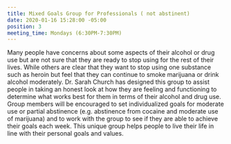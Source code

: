 ```yaml
---
title: Mixed Goals Group for Professionals ( not abstinent)
date: 2020-01-16 15:28:00 -05:00
position: 3
meeting_time: Mondays (6:30PM-7:30PM)
---
```


Many people have concerns about some aspects of their alcohol or drug use but are not sure that they are ready to stop using for the rest of their lives. While others are clear that they want to stop using one substance such as heroin but feel that they can continue to smoke marijuana or drink alcohol moderately. Dr. Sarah Church has designed this group to assist people in taking an honest look at how they are feeling and functioning to determine what works best for them in terms of their alcohol and drug use. Group members will be encouraged to set individualized goals for moderate use or partial abstinence (e.g. abstinence from cocaine and moderate use of marijuana) and to work with the group to see if they are able to achieve their goals each week. This unique group helps people to live their life in line with their personal goals and values.